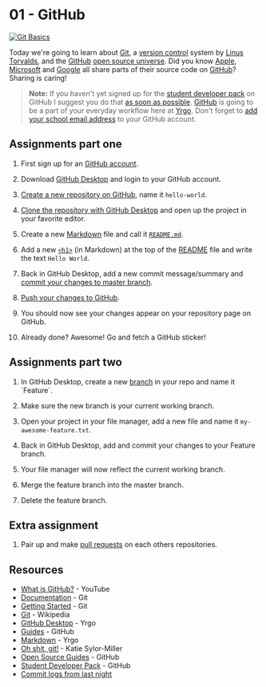 # 01 - GitHub

[![Git Basics](https://cloud.githubusercontent.com/assets/499192/18385363/6829dd4c-7690-11e6-9896-a4c441d57db6.jpg)](https://github.com)

Today we're going to learn about [Git](https://git-scm.com), a [version control](https://en.m.wikipedia.org/wiki/Version_control) system by [Linus Torvalds](https://en.m.wikipedia.org/wiki/Linus_Torvalds), and the [GitHub](https://yrgo.github.io/services/github) [open source universe](https://github.com/open-source). Did you know [Apple](https://github.com/apple), [Microsoft](https://github.com/microsoft) and [Google](https://github.com/google) all share parts of their source code on [GitHub](https://github.com)? Sharing is caring!

> **Note:** If you haven't yet signed up for the [student developer pack](https://education.github.com/pack) on GitHub I suggest you do that [as soon as possible](https://i.giphy.com/lRnUWhmllPI9a.gif). [GitHub](https://yrgo.github.io/services/github) is going to be a part of your everyday workflow here at [Yrgo](https://yrgo.github.io). Don't forget to [add your school email address](https://help.github.com/articles/adding-an-email-address-to-your-github-account) to your GitHub account.

## Assignments part one

1. First sign up for an [GitHub account](https://github.com/join).

2. Download [GitHub Desktop](https://desktop.github.com/) and login to your GitHub account.

3. [Create a new repository on GitHub](https://help.github.com/articles/creating-a-new-repository), name it `hello-world`.

4. [Clone the repository with GitHub Desktop](https://help.github.com/desktop/guides/contributing/cloning-a-repository-from-github-to-github-desktop) and open up the project in your favorite editor.

5. Create a new [Markdown](https://yrgo.github.io/languages/markdown) file and call it [`README.md`](https://guides.github.com/features/wikis).

6. Add a new [`<h1>`](https://developer.mozilla.org/en-US/docs/Web/HTML/Element/Heading_Elements) (in Markdown) at the top of the [README](https://guides.github.com/features/wikis) file and write the text `Hello World`.

7. Back in GitHub Desktop, add a new commit message/summary and [commit your changes to master branch](https://help.github.com/desktop/guides/contributing/committing-and-reviewing-changes-to-your-project).

8. [Push your changes to GitHub](https://help.github.com/desktop/guides/contributing/syncing-your-branch).

9. You should now see your changes appear on your repository page on GitHub.

10. Already done? Awesome! Go and fetch a GitHub sticker!

## Assignments part two

1. In GitHub Desktop, create a new [branch](https://en.wikipedia.org/wiki/Branching_(version_control)) in your repo and name it `Feature`.

2. Make sure the new branch is your current working branch.

3. Open your project in your file manager, add a new file and name it `my-awesome-feature.txt`.

4. Back in GitHub Desktop, add and commit your changes to your Feature branch.

5. Your file manager will now reflect the current working branch.

6. Merge the feature branch into the master branch.

7. Delete the feature branch.

## Extra assignment

1. Pair up and make [pull requests](https://help.github.com/articles/about-pull-requests/) on each others repositories.

## Resources

- [What is GitHub?](https://youtu.be/w3jLJU7DT5E) - YouTube
- [Documentation](https://git-scm.com) - Git
- [Getting Started](https://git-scm.com/book/en/v2/Getting-Started-Git-Basics) - Git
- [Git](https://en.m.wikipedia.org/wiki/Git) - Wikipedia
- [GitHub Desktop](https://yrgo.github.io/applications/github-desktop) - Yrgo
- [Guides](https://guides.github.com) - GitHub
- [Markdown](https://yrgo.github.io/languages/markdown) - Yrgo
- [Oh shit, git!](http://ohshitgit.com) - Katie Sylor-Miller
- [Open Source Guides](https://opensource.guide) - GitHub
- [Student Developer Pack](https://education.github.com/pack) - GitHub
- [Commit logs from last night](http://www.commitlogsfromlastnight.com/)
